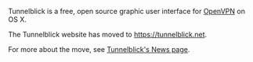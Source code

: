 Tunnelblick is a free, open source graphic user interface for [OpenVPN](https://openvpn.net/index.php/open-source.html) on OS X.

The Tunnelblick website has moved to <a href='https://tunnelblick.net'><a href='https://tunnelblick.net'>https://tunnelblick.net</a></a>.

For more about the move, see <a href='https://tunnelblick.net/cNews.html#2015-07-14'>Tunnelblick's News page</a>.